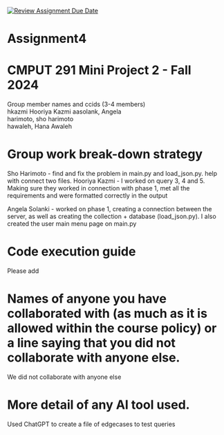 [![Review Assignment Due Date](https://classroom.github.com/assets/deadline-readme-button-22041afd0340ce965d47ae6ef1cefeee28c7c493a6346c4f15d667ab976d596c.svg)](https://classroom.github.com/a/kKQ0md7N)
# Assignment4

# CMPUT 291 Mini Project 2 - Fall 2024
Group member names and ccids (3-4 members)  
  hkazmi Hooriya Kazmi
  aasolank, Angela  
  harimoto, sho harimoto  
  hawaleh, Hana Awaleh

# Group work break-down strategy
Sho Harimoto - find and fix the problem in main.py and load_json.py. help with connect two files.
Hooriya Kazmi - I worked on query 3, 4 and 5. Making sure they worked in connection with phase 1, met all the requirements and were formatted correctly in the output

Angela Solanki - worked on phase 1, creating a connection between the server, as well as creating the collection + database (load_json.py). I also created the user main menu page on main.py

# Code execution guide
Please add

# Names of anyone you have collaborated with (as much as it is allowed within the course policy) or a line saying that you did not collaborate with anyone else.  
We did not collaborate with anyone else

# More detail of any AI tool used.
Used ChatGPT to create a file of edgecases to test queries 
